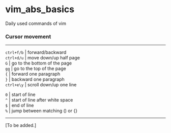 # vim_abs_basics
Daily used commands of vim


### Cursor movement

---


`ctrl+f/b` | forward/backward  
`ctrl+d/u` | move down/up half page  
`G`        | go to the bottom of the page  
`gg`       | go to the top of the page  
`{`        | forward one paragraph  
`}`        | backward one paragraph  
`ctrl+e\y` | scroll down/up one line  

`0`        | start of line  
`^`        | start of line after white space  
`$`        | end of line  
`%`        | jump between matching () or {}  


---


[To be added.]
